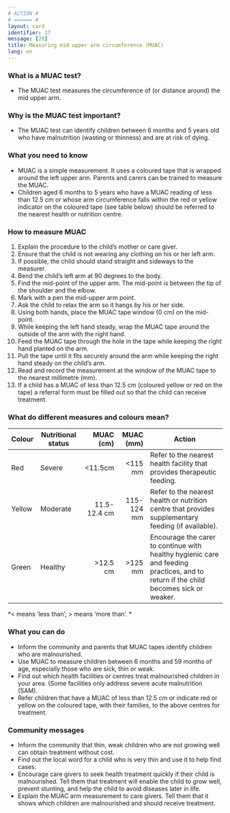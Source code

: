 ```yaml
---
# ACTION #
# ====== #
layout: card
identifier: 17
message: [29]
title: Measuring mid upper arm circumference (MUAC)
lang: en
---
```


### What is a MUAC test? 

- The MUAC test measures the circumference of (or distance around) the mid upper arm.

### Why is the MUAC test important? 

- The MUAC test can identify children between 6 months and 5 years old who have malnutrition (wasting or thinness) and are at risk of dying. 

### What you need to know

-	MUAC is a simple measurement. It uses a coloured tape that is wrapped around the left upper arm. Parents and carers can be trained to measure the MUAC.
-	Children aged 6 months to 5 years who have a MUAC reading of less than 12.5 cm or whose arm circumference falls within the red or yellow indicator on the coloured tape (see table below) should be referred to the nearest health or nutrition centre. 

### How to measure MUAC

1. Explain the procedure to the child’s mother or care giver.
2. Ensure that the child is not wearing any clothing on his or her left arm.
3. If possible, the child should stand straight and sideways to the measurer.
4. Bend the child’s left arm at 90 degrees to the body.
5. Find the mid-point of the upper arm. The mid-point is between the tip of the shoulder and the elbow. 
6. Mark with a pen the mid-upper arm point.
7. Ask the child to relax the arm so it hangs by his or her side.
8. Using both hands, place the MUAC tape window (0 cm) on the mid-point. 
9. While keeping the left hand steady, wrap the MUAC tape around the outside of the arm with the right hand.
10. Feed the MUAC tape through the hole in the tape while keeping the right hand planted on the arm.
11. Pull the tape until it fits securely around the arm while keeping the right hand steady on the child’s arm. 
12. Read and record the measurement at the window of the MUAC tape to the nearest millimetre (mm).
13. If a child has a MUAC of less than 12.5 cm (coloured yellow or red on the tape) a referral form must be filled out so that the child can receive treatment.

### What do different measures and colours mean? 
|Colour | Nutritional status | MUAC (cm) | MUAC (mm) | Action |
|---|---|---:|---:|---|
|Red | Severe | <11.5cm | <115 mm | Refer to the nearest health facility that provides therapeutic feeding. | 
|Yellow | Moderate | 11.5-12.4 cm | 115-124 mm | Refer to the nearest health or nutrition centre that provides supplementary feeding (if available). | 
|Green | Healthy | >12.5 cm | >125 mm | Encourage the carer to continue with healthy hygienic care and feeding practices, and to return if the child becomes sick or weaker. | 

*< means ‘less than’; > means ‘more than’. *

### What you can do 

- Inform the community and parents that MUAC tapes identify children who are malnourished.
-	Use MUAC to measure children between 6 months and 59 months of age, especially those who are sick, thin or weak.
-	Find out which health facilities or centres treat malnourished children in your area. (Some facilities only address severe acute malnutrition (SAM).
-	Refer children that have a MUAC of less than 12.5 cm or indicate red or yellow on the coloured tape, with their families, to the above centres for treatment.

### Community messages
-	Inform the community that thin, weak children who are not growing well can obtain treatment without cost. 
-	Find out the local word for a child who is very thin and use it to help find cases.
-	Encourage care givers to seek health treatment quickly if their child is malnourished. Tell them that treatment will enable the child to grow well, prevent stunting, and help the child to avoid diseases later in life.
-	Explain the MUAC arm measurement to care givers. Tell them that it shows which children are malnourished and should receive treatment.
